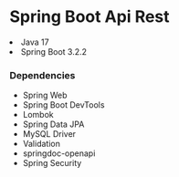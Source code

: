 <h1>Spring Boot Api Rest</h1>

  <li>Java 17</li>
  <li>Spring Boot 3.2.2</li>

<h3>Dependencies</h3>
 <ul>
   <li>Spring Web</li>
   <li>Spring Boot DevTools</li>
   <li>Lombok</li>
   <li>Spring Data JPA</li>
   <li>MySQL Driver</li>
   <li>Validation</li>
   <li>springdoc-openapi</li>
   <li>Spring Security</li>
 </ul>
